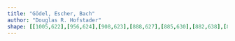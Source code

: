 ```yaml
---
title: "Gödel, Escher, Bach"
author: "Douglas R. Hofstader"
shape: [[1005,622],[956,624],[908,623],[888,627],[885,630],[882,638],[886,764],[888,783],[889,844],[891,865],[892,934],[894,953],[893,971],[897,1043],[896,1059],[900,1122],[900,1177],[903,1247],[903,1346],[905,1371],[904,1386],[906,1405],[906,1440],[908,1455],[907,1466],[912,1567],[912,1603],[914,1630],[913,1641],[915,1653],[914,1664],[916,1684],[917,1725],[920,1743],[920,1805],[922,1817],[929,1822],[975,1820],[1080,1821],[1087,1819],[1093,1815],[1098,1807],[1099,1782],[1097,1774],[1104,1753],[1103,1723],[1099,1713],[1098,1695],[1100,1686],[1098,1657],[1099,1620],[1097,1614],[1098,1599],[1096,1592],[1097,1578],[1095,1571],[1097,1557],[1095,1551],[1094,1532],[1093,1454],[1090,1409],[1091,1391],[1086,1184],[1082,1121],[1083,1096],[1081,1084],[1081,1049],[1079,1039],[1080,1016],[1078,1001],[1078,940],[1075,919],[1075,889],[1073,874],[1072,817],[1069,770],[1070,748],[1068,728],[1068,703],[1070,698],[1070,669],[1065,649],[1065,636],[1061,627],[1054,623],[1024,622]]
---
```

